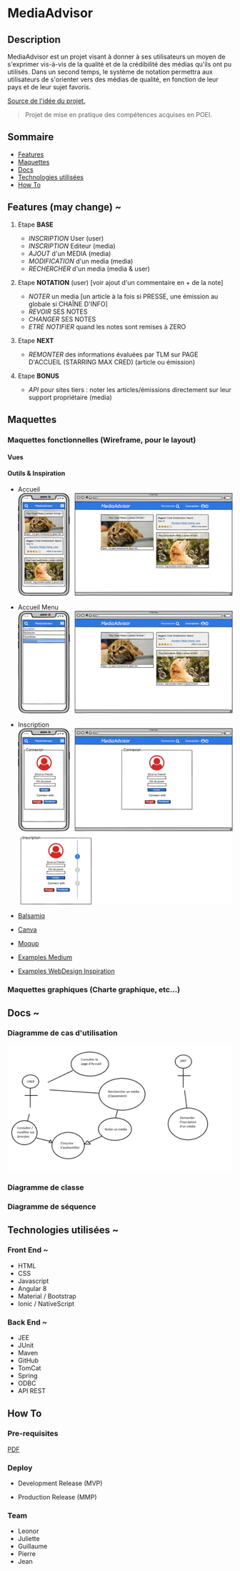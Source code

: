 # MediaAdvisor

## Description

MediaAdvisor est un projet visant à donner à ses utilisateurs un moyen de s'exprimer vis-à-vis de la qualité et de la crédibilité des médias qu'ils ont pu utilisés.
Dans un second temps, le système de notation permettra aux utilisateurs de s'orienter vers des médias de qualité, en fonction de leur pays et de leur sujet favoris.

[Source de l'idée du projet.](https://twitter.com/elonmusk/status/999374720368689153?lang=en)

> Projet de mise en pratique des compétences acquises en POEI.

## Sommaire

- [Features](#features)
- [Maquettes](#maquettes)
- [Docs](#docs)
- [Technologies utilisées](#technologies-utilisées)
- [How To](#how-to)

## Features (may change) ~

1. Etape **BASE**
	- *INSCRIPTION* User (user)
	- *INSCRIPTION* Editeur (media)
	- *AJOUT* d'un MEDIA (media)
	- *MODIFICATION* d'un media (media)
	- *RECHERCHER* d'un media (media & user)

2. Etape **NOTATION** (user) [voir ajout d'un commentaire en + de la note]
	- *NOTER* un media [un article à la fois si PRESSE, une émission au globale si CHAÎNE D'INFO]
	- *REVOIR* SES NOTES
	- *CHANGER* SES NOTES
	- *ETRE NOTIFIER* quand les notes sont remises à ZERO

3. Etape **NEXT**
	- *REMONTER* des informations évaluées par TLM sur PAGE D'ACCUEIL (STARRING MAX CRED) (article ou émission)

4. Etape **BONUS**
	- *API* pour sites tiers : noter les articles/émissions directement sur leur support propriétaire (media)

## Maquettes

### Maquettes fonctionnelles (Wireframe, pour le layout)

#### Vues

#### Outils & Inspiration

- Accueil
![Accueil](Docs/Maquettes/Accueil.png)
- Accueil Menu
![Accueil Menu](Docs/Maquettes/Accueil_Menu.png)
- Inscription
![Inscription](Docs/Maquettes/Inscription_User.png)


- [Balsamiq](https://balsamiq.com)
- [Canva](https://www.canva.com)
- [Moqup](https://moqups.com/)

- [Examples Medium](https://medium.muz.li/cool-ideas-of-mobile-ui-inspiration-2a4c11a818d2)
- [Examples WebDesign Inspiration](https://www.webdesign-inspiration.com/web-designs/type/mobile-app)

### Maquettes graphiques (Charte graphique, etc...)

## Docs ~

### Diagramme de cas d'utilisation
![DCU](Docs/MA-UC-Diagram.png)

### Diagramme de classe

### Diagramme de séquence

## Technologies utilisées ~

### Front End ~

- HTML
- CSS
- Javascript
- Angular 8
- Material / Bootstrap
- Ionic / NativeScript

### Back End ~

- JEE
- JUnit
- Maven
- GitHub
- TomCat
- Spring
- ODBC 
- API REST

## How To

### Pre-requisites

[PDF](Docs/Pre-requis.pdf)

### Deploy

- Development Release (MVP)

- Production Release (MMP)

### Team

- Leonor
- Juliette
- Guillaume
- Pierre
- Jean
